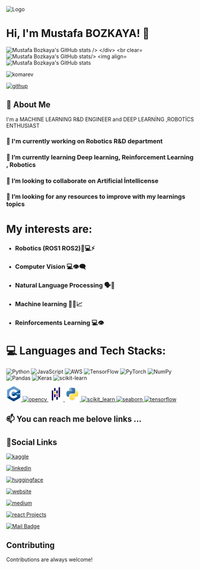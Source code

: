 

<!--
**mustafabozkaya/mustafabozkaya** is a ✨ _special_ ✨ repository because its `README.md` (this file) appears on your GitHub profile.

Here are some ideas to get you started:

- 🔭 I’m currently working on ...
- 🌱 I’m currently learning ...
- 👯 I’m looking to collaborate on ...
- 🤔 I’m looking for help with ...
- 💬 Ask me about ...
- 📫 How to reach me: ...
- 😄 Pronouns: ...
- ⚡ Fun fact: ...
-->

![Logo](https://d2legaltech.com/wp-content/uploads/2021/03/shutterstock_1881655705-scaled.jpg)

    
# Hi, I'm Mustafa BOZKAYA! 👋

<div>
  <img align="left" src="http://github-profile-summary-cards.vercel.app/api/cards/profile-details?username=mustafabozkaya&theme=aura_dark" alt="Mustafa Bozkaya's GitHub stats />
</div>
<br clear="both" />

<div>
  <img align="left" src="http://github-profile-summary-cards.vercel.app/api/cards/repos-per-language?username=mustafabozkaya&theme=aura_dark" alt="Mustafa Bozkaya's GitHub stats/>
  <img align="center" src="http://github-profile-summary-cards.vercel.app/api/cards/productive-time?username=mustafabozkaya&theme=aura_dark&utcOffset=8" alt="Mustafa Bozkaya's GitHub stats />
</div>
<br clear="both" />

<div>
  <img align="left" src="https://github-readme-stats.vercel.app/api?username=mustafabozkaya&show_icons=true&theme=radical&count_private=true" alt="Mustafa Bozkaya's GitHub stats" />
</div>

<!-- ![](https://github-readme-stats.vercel.app/api?username=mustafabozkaya&show_icons=true")
-->

<br clear="both" />


![komarev](https://komarev.com/ghpvc/?username=mboz&color=brightgreen)
<!-- 
<a href="https://app.daily.dev/DailyDevTips"><img src="https://github.com/mustafabozkaya/mustafabozkaya/blob/master/devcard.svg" width="400" alt="Mustafa Bozkaya's Dev Card"/></a> -->



[![githup](https://img.shields.io/github/followers/mustafabozkaya?style=social)](https://www.github.com/mustafabozkaya)



## 🚀 About Me


I'm a MACHINE LEARNING R&D ENGINEER and DEEP LEARNİNG ,ROBOTİCS ENTHUSIAST



### 🔭 I'm currently working on Robotics R&D department
### 🌱 I’m currently learning Deep learning, Reinforcement Learning , Robotics 
### 👯  I’m looking to collaborate on Artificial İntellicense
### 🤔  I’m looking for any resources to improve  with my learnings topics



# My interests are:

- ### Robotics (ROS1 ROS2)🚀💻⚡
- ### Computer Vision 💻👁️‍🗨️
- ### Natural Language Processing 🗣️📝
- ### Machine learning 🧪🧬📈
- ### Reinforcements Learning  💻👁️‍




# 💻 Languages and  Tech Stacks:
![Python](https://img.shields.io/badge/python-3670A0?style=for-the-badge&logo=python&logoColor=ffdd54) ![JavaScript](https://img.shields.io/badge/javascript-%23323330.svg?style=for-the-badge&logo=javascript&logoColor=%23F7DF1E) ![AWS](https://img.shields.io/badge/AWS-%23FF9900.svg?style=for-the-badge&logo=amazon-aws&logoColor=white) ![TensorFlow](https://img.shields.io/badge/TensorFlow-%23FF6F00.svg?style=for-the-badge&logo=TensorFlow&logoColor=white) ![PyTorch](https://img.shields.io/badge/PyTorch-%23EE4C2C.svg?style=for-the-badge&logo=PyTorch&logoColor=white) ![NumPy](https://img.shields.io/badge/numpy-%23013243.svg?style=for-the-badge&logo=numpy&logoColor=white) ![Pandas](https://img.shields.io/badge/pandas-%23150458.svg?style=for-the-badge&logo=pandas&logoColor=white) ![Keras](https://img.shields.io/badge/Keras-%23D00000.svg?style=for-the-badge&logo=Keras&logoColor=white) ![scikit-learn](https://img.shields.io/badge/scikit--learn-%23F7931E.svg?style=for-the-badge&logo=scikit-learn&logoColor=white)
<p align="left"> <a href="https://www.w3schools.com/cpp/" target="_blank" rel="noreferrer"> <img src="https://raw.githubusercontent.com/devicons/devicon/master/icons/cplusplus/cplusplus-original.svg" alt="cplusplus" width="40" height="40"/> </a> <a href="https://opencv.org/" target="_blank" rel="noreferrer"> <img src="https://www.vectorlogo.zone/logos/opencv/opencv-icon.svg" alt="opencv" width="40" height="40"/> </a> <a href="https://pandas.pydata.org/" target="_blank" rel="noreferrer"> <img src="https://raw.githubusercontent.com/devicons/devicon/2ae2a900d2f041da66e950e4d48052658d850630/icons/pandas/pandas-original.svg" alt="pandas" width="40" height="40"/> </a> <a href="https://www.python.org" target="_blank" rel="noreferrer"> <img src="https://raw.githubusercontent.com/devicons/devicon/master/icons/python/python-original.svg" alt="python" width="40" height="40"/> </a> <a href="https://scikit-learn.org/" target="_blank" rel="noreferrer"> <img src="https://upload.wikimedia.org/wikipedia/commons/0/05/Scikit_learn_logo_small.svg" alt="scikit_learn" width="40" height="40"/> </a> <a href="https://seaborn.pydata.org/" target="_blank" rel="noreferrer"> <img src="https://seaborn.pydata.org/_images/logo-mark-lightbg.svg" alt="seaborn" width="40" height="40"/> </a> <a href="https://www.tensorflow.org" target="_blank" rel="noreferrer"> <img src="https://www.vectorlogo.zone/logos/tensorflow/tensorflow-icon.svg" alt="tensorflow" width="40" height="40"/> </a> </p>


## 📫 You can  reach me belove links ...
## 🔗Social  Links
[![kaggle](https://img.shields.io/badge/Kaggle-20BEFF?style=for-the-badge&logo=Kaggle&logoColor=white)](https://www.kaggle.com/mustafabozka)

[![linkedin](https://img.shields.io/badge/linkedin-%230077B5.svg?&style=for-the-badge&logo=linkedin&logoColor=white)](https://www.linkedin.com/in/mustafa-bozkaya/)

[![huggingface](https://img.shields.io/badge/Hugging%20Face-%2305A4CC.svg?style=for-the-badge&logo=huggingface&logoColor=white)](https://huggingface.co/Mustafaege)

[![website](https://img.shields.io/badge/my_portfolio-000?style=for-the-badge&logo=ko-fi&logoColor=white)](https://mustafabozkaya.github.io/)

[![medium](https://img.shields.io/badge/Medium-12100E?style=for-the-badge&logo=medium&logoColor=white)](https://medium.com/@mustafaegebozkaya555)

[![react Projects](https://img.shields.io/badge/my_portfolio-000?style=for-the-badge&logo=ko-fi&logoColor=white)](e-trading-app.herokuapp.com/)

[![Mail Badge](https://img.shields.io/badge/info.mustafabozkaya@gmail.com-c14438?style=for-the-badge&logo=Gmail&logoColor=white&link=mailto:info.mustafabozkaya@gmail.com)](mailto:info.mustafabozkaya@gmail.com)
  

  
## Contributing

Contributions are always welcome!
